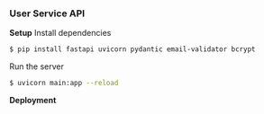 ### User Service API

**Setup**
Install dependencies

```bash
$ pip install fastapi uvicorn pydantic email-validator bcrypt
```

Run the server

```bash
$ uvicorn main:app --reload
```

**Deployment**
